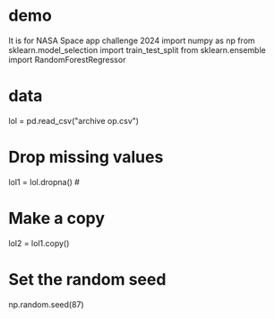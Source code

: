 # demo
It is for NASA Space app challenge 2024 
import numpy as np
from sklearn.model_selection import train_test_split
from sklearn.ensemble import RandomForestRegressor

# data
lol = pd.read_csv("archive op.csv")

# Drop missing values 
lol1 = lol.dropna()  # 

# Make a copy 
lol2 = lol1.copy()

# Set the random seed
np.random.seed(87)   
